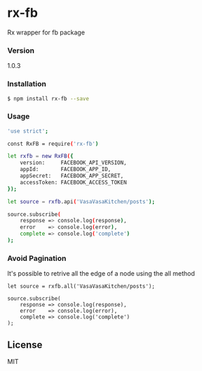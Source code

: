 # rx-fb
Rx wrapper for fb package

### Version
1.0.3

### Installation

```sh
$ npm install rx-fb --save
```

### Usage

```sh
'use strict';

const RxFB = require('rx-fb')

let rxfb = new RxFB({
    version:     FACEBOOK_API_VERSION,
    appId:       FACEBOOK_APP_ID,
    appSecret:   FACEBOOK_APP_SECRET,
    accessToken: FACEBOOK_ACCESS_TOKEN
});

let source = rxfb.api('VasaVasaKitchen/posts');

source.subscribe(
    response => console.log(response),
    error    => console.log(error),
    complete => console.log('complete')
);
```

### Avoid Pagination
It's possible to retrive all the edge of a node using the all method

```
let source = rxfb.all('VasaVasaKitchen/posts');

source.subscribe(
    response => console.log(response),
    error    => console.log(error),
    complete => console.log('complete')
);
```

License
----

MIT
